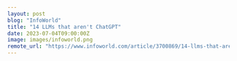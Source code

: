 ```yaml
---
layout: post
blog: "InfoWorld"
title: "14 LLMs that aren't ChatGPT"
date: 2023-07-04T09:00:00Z
image: images/infoworld.png
remote_url: "https://www.infoworld.com/article/3700869/14-llms-that-arent-chatgpt.html#tk.rss_applicationdevelopment"
---
```

